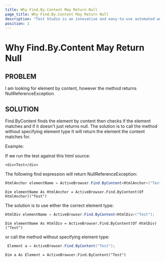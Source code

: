 ```yaml
---
title: Why Find.By.Content May Return Null
page_title: Why Find.By.Content May Return Null
description: "Test Studio is an innovative and easy-to-use automated web, WPF and load testing solution. Test Studio tests support essential technologies like ASP.NET AJAX, Silverlight, PHP and MVC. HTML5, Testing framework, functional testing, performance testing, load testing, exploratory testing, manual testing."
position: 1
---
```

# Why Find.By.Content May Return Null


## PROBLEM

I am looking for element by content, however the method returns NullReferenceException.

## SOLUTION

Find.ByContent finds the element by content then checks if the element matches and if it doesn't just returns null.
The solution is to call the method without specifying element type It will return the element the content matches for.

Example:

If we run the test against this html source:

	<div>Test</div>

The following find expression will return NullReferenceException:

```C#
HtmlAnchor elementName = ActiveBrowser.Find.ByContent<HtmlAnchor>("Test");
```
```VB
Dim elementName As HtmlAnchor = ActiveBrowser.Find.ByContent(Of HtmlAnchor)("Test")
```

The solution is to use either the correct element type:

```C#
HtmlDiv elementName = ActiveBrowser.Find.ByContent<HtmlDiv>("Test");
```
```VB
Dim elementName As HtmlDiv = ActiveBrowser.Find.ByContent(Of HtmlDiv)("Test")
```

or call the method without specifying element type: 

```C#
 Element a = ActiveBrowser.Find.ByContent("Test");
```
```VB
Dim a As Element = ActiveBrowser.Find.ByContent("Test")
```